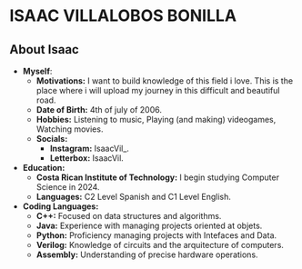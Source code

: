 # ISAAC VILLALOBOS BONILLA
## About Isaac
- **Myself**:
  - **Motivations:** I want to build knowledge of this field i love. This is the place where i will upload my journey in this difficult and beautiful road.
  - **Date of Birth:** 4th of july of 2006.
  - **Hobbies:** Listening to music, Playing (and making) videogames, Watching movies.
  - **Socials:**
    - **Instagram:** IsaacVil_.
    - **Letterbox:** IsaacVil.
- **Education:**
  - **Costa Rican Institute of Technology:** I begin studying Computer Science in 2024.
  - **Languages:** C2 Level Spanish and C1 Level English.
- **Coding Languages:**
  - **C++:** Focused on data structures and algorithms.
  - **Java:** Experience with managing projects oriented at objets.
  - **Python:** Proficiency managing projects with Intefaces and Data.
  - **Verilog:** Knowledge of circuits and the arquitecture of computers.
  - **Assembly:** Understanding of precise hardware operations.
